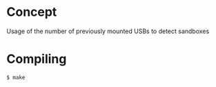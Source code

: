# Concept

Usage of the number of previously mounted USBs to detect sandboxes

# Compiling

```bash
$ make
```